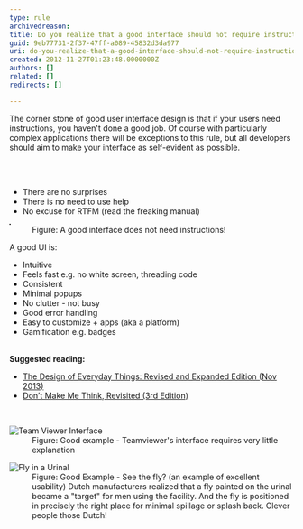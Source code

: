 ```yaml
---
type: rule
archivedreason: 
title: Do you realize that a good interface should not require instructions?
guid: 9eb77731-2f37-47ff-a089-45832d3da977
uri: do-you-realize-that-a-good-interface-should-not-require-instructions
created: 2012-11-27T01:23:48.0000000Z
authors: []
related: []
redirects: []

---
```



<p>The corner stone of good user interface design is that if your users need instructions, you haven't done a good job. Of course with particularly complex applications there will be exceptions to this rule, but all developers should aim to make your interface as self-evident as possible.<br></p>
<br><excerpt class='endintro'></excerpt><br>
<ul><li>There are no surprises</li><li>There is no need to use help</li><li>No excuse for RTFM (read the freaking manual)</li></ul><dl class="image"><dt>
      <img border="1" src="http&#58;//www.ssw.com.au/ssw/Standards/Rules/Images/SelfEvident.gif" alt="" />
   </dt><dd>Figure&#58; A good interface does not need instructions!</dd></dl><div>A good UI is&#58;</div><ul><li>Intuitive</li><li>Feels fast e.g. no white screen, threading code</li><li>Consistent</li><li>Minimal popups</li><li>No clutter - not busy </li><li>Good error handling</li><li>Easy to customize + apps (aka a platform)</li><li>Gamification e.g. badges</li></ul><div><strong><br></strong></div><div>
   <strong>Suggested reading&#58;</strong><br>
   <ul><li><a href="https&#58;//www.amazon.com/Design-Everyday-Things-Revised-Expanded/dp/0465050654" target="_blank">The Design of Everyday Things&#58; Revised and Expanded Edition (Nov 2013)</a></li><li><a href="https&#58;//www.amazon.com/Dont-Make-Think-Revisited-Usability/dp/0321965515" target="_blank">Don’t Make Me Think, Revisited (3rd Edition)</a></li></ul></div><div>
   <br>
</div><dl class="goodImage"><dt>
      <img alt="Team Viewer Interface" src="http&#58;//www.ssw.com.au/ssw/Standards/Rules/Images/GoodUITeamViewer.png" />
   </dt><dd>Figure&#58; Good example - Teamviewer's interface requires very little explanation</dd></dl><dl class="goodImage"><dt>
      <img alt="Fly in a Urinal" src="http&#58;//www.ssw.com.au/ssw/Standards/Rules/Images/FlyInUrinal.jpg" />
   </dt><dd>Figure&#58; Good Example - See the fly? (an example of excellent usability) Dutch manufacturers realized that a fly painted on the urinal became a &quot;target&quot; for men using the facility. And the fly is positioned in precisely the right place for minimal spillage or splash back. Clever people those Dutch!</dd></dl>


